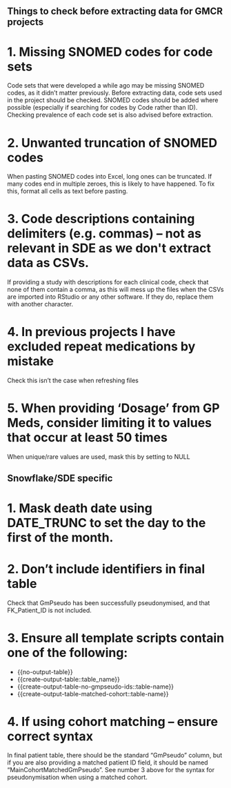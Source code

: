 ## Things to check before extracting data for GMCR projects

# 1. Missing SNOMED codes for code sets
Code sets that were developed a while ago may be missing SNOMED codes, as it didn’t matter previously. Before extracting data, code sets used in the project should be checked. SNOMED codes should be added where possible (especially if searching for codes by Code rather than ID). Checking prevalence of each code set is also advised before extraction.

# 2. Unwanted truncation of SNOMED codes
When pasting SNOMED codes into Excel, long ones can be truncated. If many codes end in multiple zeroes, this is likely to have happened. To fix this, format all cells as text before pasting. 

# 3. Code descriptions containing delimiters (e.g. commas) – not as relevant in SDE as we don't extract data as CSVs.
If providing a study with descriptions for each clinical code, check that none of them contain a comma, as this will mess up the files when the CSVs are imported into RStudio or any other software. If they do, replace them with another character.

# 4. In previous projects I have excluded repeat medications by mistake
Check this isn’t the case when refreshing files

# 5. When providing ‘Dosage’ from GP Meds, consider limiting it to values that occur at least 50 times
When unique/rare values are used, mask this by setting to NULL


## Snowflake/SDE specific

# 1. Mask death date using DATE_TRUNC to set the day to the first of the month.

# 2. Don’t include identifiers in final table 	
Check that GmPseudo has been successfully pseudonymised, and that FK_Patient_ID is not included.

# 3. Ensure all template scripts contain one of the following:
-	{{no-output-table}}
-	{{create-output-table::table_name}}
-	{{create-output-table-no-gmpseudo-ids::table-name}}
-	{{create-output-table-matched-cohort::table-name}}

# 4. If using cohort matching – ensure correct syntax
In final patient table, there should be the standard “GmPseudo” column, but if you are also providing a matched patient ID field, it should be named “MainCohortMatchedGmPseudo”. See number 3 above for the syntax for pseudonymisation when using a matched cohort.

